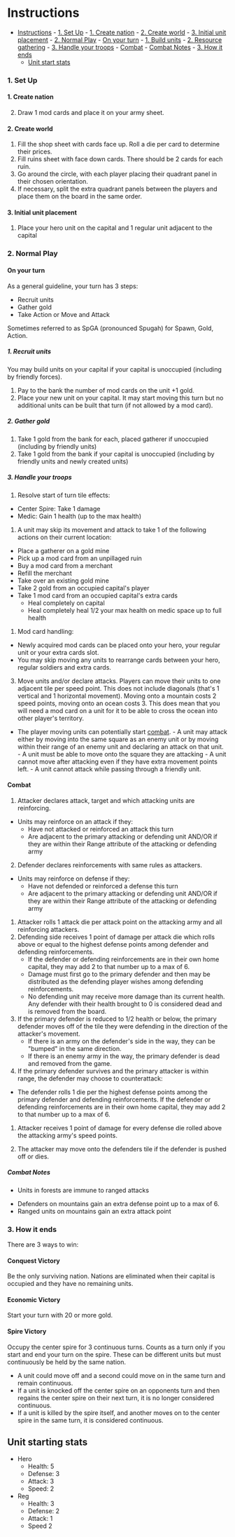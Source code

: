 # Instructions

<!-- TOC depthFrom:1 depthTo:6 withLinks:1 updateOnSave:1 orderedList:0 -->

- [Instructions](#instructions)
		- [1. Set Up](#1-set-up)
			- [1. Create nation](#1-create-nation)
			- [2. Create world](#2-create-world)
			- [3. Initial unit placement](#3-initial-unit-placement)
		- [2. Normal Play](#2-normal-play)
			- [On your turn](#on-your-turn)
				- [1. Build units](#1-build-units)
				- [2. Resource gathering](#2-resource-gathering)
				- [3. Handle your troops](#3-handle-your-troops)
			- [Combat](#combat)
				- [Combat Notes](#combat-notes)
		- [3. How it ends](#3-how-it-ends)
	- [Unit start stats](#unit-start-stats)

<!-- /TOC -->

### 1. Set Up

#### 1. Create nation

2. Draw 1 mod cards and place it on your army sheet.

#### 2. Create world
<!-- XXX Do I want to use the ocean aisles? -->

1. Fill the shop sheet with cards face up. Roll a die per card to determine their prices.
1. Fill ruins sheet with face down cards. There should be 2 cards for each ruin.
1. Go around the circle, with each player placing their quadrant panel in their chosen orientation.
2. If necessary, split the extra quadrant panels between the players and place them on the board in the same order.

#### 3. Initial unit placement

1. Place your hero unit on the capital and 1 regular unit adjacent to the capital

<!-- ##### Panel description
Contains:
- 1 merchant
- 1 ruin
- 1 capital (centered)
- 3 resource gathering points -->
<!-- TODO add photos or drawings to doc of WIP panels -->
<!-- TODO add cursed earth to panels -->

### 2. Normal Play

#### On your turn

As a general guideline, your turn has 3 steps:
- Recruit units
- Gather gold
- Take Action or Move and Attack

Sometimes referred to as SpGA (pronounced Spugah) for Spawn, Gold, Action.

##### 1. Recruit units
You may build units on your capital if your capital is unoccupied (including by friendly forces).
1. Pay to the bank the number of mod cards on the unit +1 gold.
1. Place your new unit on your capital. It may start moving this turn but no additional units can be built that turn (if not allowed by a mod card).

##### 2. Gather gold
1. Take 1 gold from the bank for each, placed gatherer if unoccupied (including by friendly units)
1. Take 1 gold from the bank if your capital is unoccupied (including by friendly units and newly created units)
<!-- TODO determine limit on resource gatherers -->

##### 3. Handle your troops

1. Resolve start of turn tile effects:
  - Center Spire:
    Take 1 damage
    <!-- also considering `d6-3` -->
  - Medic:
    Gain 1 health (up to the max health)
1. A unit may skip its movement and attack to take 1 of the following actions on their current location:
  - Place a gatherer on a gold mine
  - Pick up a mod card from an unpillaged ruin
  - Buy a mod card from a merchant
  - Refill the merchant
  - Take over an existing gold mine
  - Take 2 gold from an occupied capital's player
  - Take 1 mod card from an occupied capital's extra cards
	- Heal completely on capital
	- Heal completely heal 1/2 your max health on medic space up to full health
1. Mod card handling:
  - Newly acquired mod cards can be placed onto your hero, your regular unit or your extra cards slot.
  - You may skip moving any units to rearrange cards between your hero, regular soldiers and extra cards.
<!-- Should this have a resource cost instead? -->
3. Move units and/or declare attacks. Players can move their units to one adjacent tile per speed point. This does not include diagonals (that's 1 vertical and 1 horizontal movement). Moving onto a mountain costs 2 speed points, moving onto an ocean costs 3. This does mean that you will need a mod card on a unit for it to be able to cross the ocean into other player's territory.
  - The player moving units can potentially start [combat](####Combat).
		- A unit may attack either by moving into the same square as an enemy unit or by moving within their range of an enemy unit and declaring an attack on that unit.
			- A unit must be able to move onto the square they are attacking
		- A unit cannot move after attacking even if they have extra movement points left.
		- A unit cannot attack while passing through a friendly unit.
<!-- 4. Capital may attack by itself if unoccupied. -->
<!-- 5. Units on friendly capital may regain 1 hp up to their max. -->
<!-- XXX Does this create a dominant strategy of stacking the high defense units behind attacking units? -->

####  Combat

1. Attacker declares attack, target and which attacking units are reinforcing.
  * Units may reinforce on an attack if they:
    - Have not attacked or reinforced an attack this turn
    - Are adjacent to the primary attacking or defending unit AND/OR if they are within their Range attribute of the attacking or defending army
2. Defender declares reinforcements with same rules as attackers.
  * Units may reinforce on defense if they:
    - Have not defended or reinforced a defense this turn
    - Are adjacent to the primary attacking or defending unit AND/OR if they are within their Range attribute of the attacking or defending army
1. Attacker rolls 1 attack die per attack point on the attacking army and all reinforcing attackers.
1. Defending side receives 1 point of damage per attack die which rolls above or equal to the highest defense points among defender and defending reinforcements.
	- If the defender or defending reinforcements are in their own home capital, they may add 2 to that number up to a max of 6.
	- Damage must first go to the primary defender and then may be distributed as the defending player wishes among defending reinforcements.
	- No defending unit may receive more damage than its current health. Any defender with their health brought to 0 is considered dead and is removed from the board.
1. If the primary defender is reduced to 1/2 health or below, the primary defender moves off of the tile they were defending in the direction of the attacker's movement.
	- If there is an army on the defender's side in the way, they can be "bumped" in the same direction.
	- If there is an enemy army in the way, the primary defender is dead and removed from the game.
1. If the primary defender survives and the primary attacker is within range, the defender may choose to counterattack:
  - The defender rolls 1 die per the highest defense points among the primary defender and defending reinforcements. If the defender or defending reinforcements are in their own home capital, they may add 2 to that number up to a max of 6.
1. Attacker receives 1 point of damage for every defense die rolled above the attacking army's speed points.

1. The attacker may move onto the defenders tile if the defender is pushed off or dies.

##### Combat Notes
<!-- - Capitals with a unit in them grant +2 to range attribute to any occupying friendly army. -->
- Units in forests are immune to ranged attacks
<!-- - Unoccupied capitals have a range attribute of 2, a defense of 2 and an attack of 2 when empty. -->
- Defenders on mountains gain an extra defense point up to a max of 6.
- Ranged units on mountains gain an extra attack point

### 3. How it ends

There are 3 ways to win:

#### Conquest Victory
Be the only surviving nation. Nations are eliminated when their capital is occupied and they have no remaining units.
#### Economic Victory
Start your turn with 20 or more gold.
#### Spire Victory
Occupy the center spire for 3 continuous turns. Counts as a turn only if you start and end your turn on the spire. These can be different units but must continuously be held by the same nation.
  - A unit could move off and a second could move on in the same turn and remain continuous.
  - If a unit is knocked off the center spire on an opponents turn and then regains the center spire on their next turn, it is no longer considered continuous.
  - If a unit is killed by the spire itself, and another moves on to the center spire in the same turn, it is considered continuous.

<!-- ## Captured units

Captured units are put off the board and are considered to be in the capital dungeons. Any occupying units can choose to release any number of units from the dungeons. Released units go to adjacent tiles.

The owner of the dungeon can offer to ransom captured units to their owners. -->


## Unit starting stats

* Hero
  - Health: 5
  - Defense: 3
  - Attack: 3
  - Speed: 2
	<!-- Do I want to increase the speed of the hero? -->
* Reg
  - Health: 3
  - Defense: 2
  - Attack: 1
  - Speed 2
